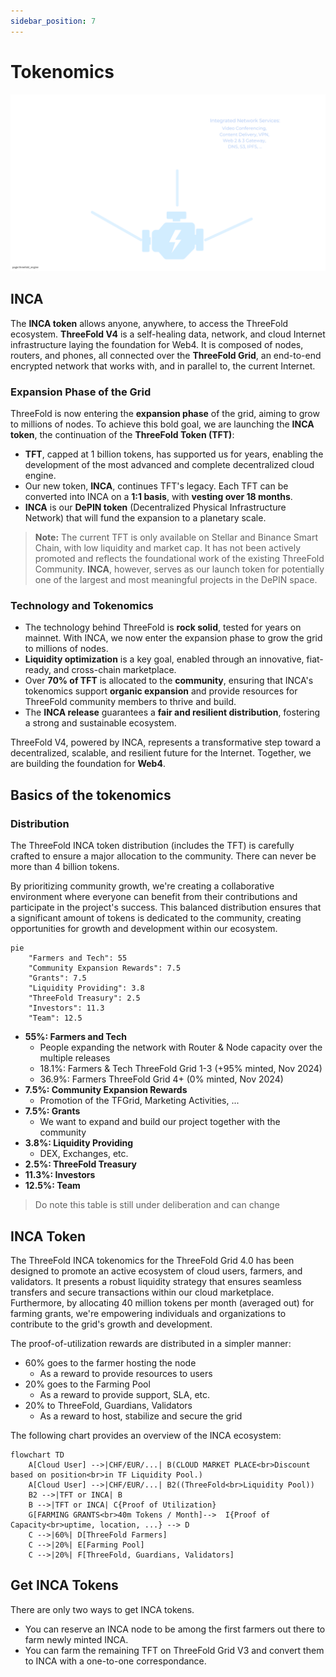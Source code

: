 ```yaml
---
sidebar_position: 7
---
```


# Tokenomics

![](img/threefold_parts.png)

## INCA

The **INCA token** allows anyone, anywhere, to access the ThreeFold ecosystem. **ThreeFold V4** is a self-healing data, network, and cloud Internet infrastructure laying the foundation for Web4. It is composed of nodes, routers, and phones, all connected over the **ThreeFold Grid**, an end-to-end encrypted network that works with, and in parallel to, the current Internet.

### Expansion Phase of the Grid

ThreeFold is now entering the **expansion phase** of the grid, aiming to grow to millions of nodes. To achieve this bold goal, we are launching the **INCA token**, the continuation of the **ThreeFold Token (TFT)**:

- **TFT**, capped at 1 billion tokens, has supported us for years, enabling the development of the most advanced and complete decentralized cloud engine.
- Our new token, **INCA**, continues TFT's legacy. Each TFT can be converted into INCA on a **1:1 basis**, with **vesting over 18 months**.
- **INCA** is our **DePIN token** (Decentralized Physical Infrastructure Network) that will fund the expansion to a planetary scale.

> **Note:** The current TFT is only available on Stellar and Binance Smart Chain, with low liquidity and market cap. It has not been actively promoted and reflects the foundational work of the existing ThreeFold Community. **INCA**, however, serves as our launch token for potentially one of the largest and most meaningful projects in the DePIN space.

### Technology and Tokenomics

- The technology behind ThreeFold is **rock solid**, tested for years on mainnet. With INCA, we now enter the expansion phase to grow the grid to millions of nodes.
- **Liquidity optimization** is a key goal, enabled through an innovative, fiat-ready, and cross-chain marketplace.
- Over **70% of TFT** is allocated to the **community**, ensuring that INCA's tokenomics support **organic expansion** and provide resources for ThreeFold community members to thrive and build.
- The **INCA release** guarantees a **fair and resilient distribution**, fostering a strong and sustainable ecosystem.

ThreeFold V4, powered by INCA, represents a transformative step toward a decentralized, scalable, and resilient future for the Internet. Together, we are building the foundation for **Web4**.


## Basics of the tokenomics

### Distribution


The ThreeFold INCA token distribution (includes the TFT) is carefully crafted to ensure a major allocation to the community. There can never be more than 4 billion tokens.

By prioritizing community growth, we're creating a collaborative environment where everyone can benefit from their contributions and participate in the project's success. This balanced distribution ensures that a significant amount of tokens is dedicated to the community, creating opportunities for growth and development within our ecosystem.


```mermaid
pie
    "Farmers and Tech": 55
    "Community Expansion Rewards": 7.5
    "Grants": 7.5
    "Liquidity Providing": 3.8
    "ThreeFold Treasury": 2.5
    "Investors": 11.3
    "Team": 12.5
```

- **55%: Farmers and Tech**
  - People expanding the network with Router & Node capacity over the multiple releases
  - 18.1%: Farmers & Tech ThreeFold Grid 1-3 (+95% minted, Nov 2024)
  - 36.9%: Farmers ThreeFold Grid 4+ (0% minted, Nov 2024)
- **7.5%: Community Expansion Rewards**
  - Promotion of the TFGrid, Marketing Activities, ... 
- **7.5%: Grants**
  - We want to expand and build our project together with the community
- **3.8%: Liquidity Providing**
  - DEX, Exchanges, etc.
- **2.5%: ThreeFold Treasury**
- **11.3%: Investors**
- **12.5%: Team**


> Do note this table is still under deliberation and can change

## INCA Token

The ThreeFold INCA tokenomics for the ThreeFold Grid 4.0 has been designed to promote an active ecosystem of cloud users, farmers, and validators. It presents a robust liquidity strategy that ensures seamless transfers and secure transactions within our cloud marketplace. Furthermore, by allocating 40 million tokens per month (averaged out) for farming grants, we're empowering individuals and organizations to contribute to the grid's growth and development.

The proof-of-utilization rewards are distributed in a simpler manner:

- 60% goes to the farmer hosting the node
  - As a reward to provide resources to users
- 20% goes to the Farming Pool
  - As a reward to provide support, SLA, etc.
- 20% to ThreeFold, Guardians, Validators
  - As a reward to host, stabilize and secure the grid

The following chart provides an overview of the INCA ecosystem:

```mermaid
flowchart TD
    A[Cloud User] -->|CHF/EUR/...| B(CLOUD MARKET PLACE<br>Discount based on position<br>in TF Liquidity Pool.)
    A[Cloud User] -->|CHF/EUR/...| B2((ThreeFold<br>Liquidity Pool))
    B2 -->|TFT or INCA| B
    B -->|TFT or INCA| C{Proof of Utilization}
    G[FARMING GRANTS<br>40m Tokens / Month]-->  I{Proof of Capacity<br>uptime, location, ...} --> D
    C -->|60%| D[ThreeFold Farmers]
    C -->|20%| E[Farming Pool]
    C -->|20%| F[ThreeFold, Guardians, Validators]
  ```

## Get INCA Tokens

There are only two ways to get INCA tokens. 

- You can reserve an INCA node to be among the first farmers out there to farm newly minted INCA. 
- You can farm the remaining TFT on ThreeFold Grid V3 and convert them to INCA with a one-to-one correspondance.
